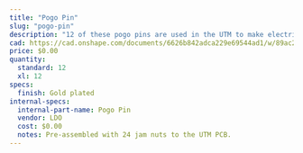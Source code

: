```yaml
---
title: "Pogo Pin"
slug: "pogo-pin"
description: "12 of these pogo pins are used in the UTM to make electrical contact with FarmBot's tools."
cad: https://cad.onshape.com/documents/6626b842adca229e69544ad1/w/89ac2637f82d915f22c2bcd0/e/01e9c3adab0e9f55f175c2a7
price: $0.00
quantity:
  standard: 12
  xl: 12
specs:
  finish: Gold plated
internal-specs:
  internal-part-name: Pogo Pin
  vendor: LDO
  cost: $0.00
  notes: Pre-assembled with 24 jam nuts to the UTM PCB.
---
```

